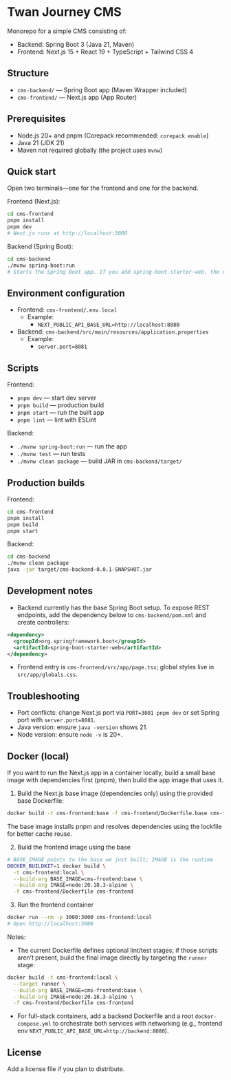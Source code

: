 # Twan Journey CMS

Monorepo for a simple CMS consisting of:
- Backend: Spring Boot 3 (Java 21, Maven)
- Frontend: Next.js 15 + React 19 + TypeScript + Tailwind CSS 4

## Structure

- `cms-backend/` — Spring Boot app (Maven Wrapper included)
- `cms-frontend/` — Next.js app (App Router)

## Prerequisites

- Node.js 20+ and pnpm (Corepack recommended: `corepack enable`)
- Java 21 (JDK 21)
- Maven not required globally (the project uses `mvnw`)

## Quick start

Open two terminals—one for the frontend and one for the backend.

Frontend (Next.js):

```bash
cd cms-frontend
pnpm install
pnpm dev
# Next.js runs at http://localhost:3000
```

Backend (Spring Boot):

```bash
cd cms-backend
./mvnw spring-boot:run
# Starts the Spring Boot app. If you add spring-boot-starter-web, the default port is 8080.
```

## Environment configuration

- Frontend: `cms-frontend/.env.local`
  - Example:
    - `NEXT_PUBLIC_API_BASE_URL=http://localhost:8080`
- Backend: `cms-backend/src/main/resources/application.properties`
  - Example:
    - `server.port=8081`

## Scripts

Frontend:
- `pnpm dev` — start dev server
- `pnpm build` — production build
- `pnpm start` — run the built app
- `pnpm lint` — lint with ESLint

Backend:
- `./mvnw spring-boot:run` — run the app
- `./mvnw test` — run tests
- `./mvnw clean package` — build JAR in `cms-backend/target/`

## Production builds

Frontend:
```bash
cd cms-frontend
pnpm install
pnpm build
pnpm start
```

Backend:
```bash
cd cms-backend
./mvnw clean package
java -jar target/cms-backend-0.0.1-SNAPSHOT.jar
```

## Development notes

- Backend currently has the base Spring Boot setup. To expose REST endpoints, add the dependency below to `cms-backend/pom.xml` and create controllers:

```xml
<dependency>
  <groupId>org.springframework.boot</groupId>
  <artifactId>spring-boot-starter-web</artifactId>
</dependency>
```

- Frontend entry is `cms-frontend/src/app/page.tsx`; global styles live in `src/app/globals.css`.

## Troubleshooting

- Port conflicts: change Next.js port via `PORT=3001 pnpm dev` or set Spring port with `server.port=8081`.
- Java version: ensure `java -version` shows 21.
- Node version: ensure `node -v` is 20+.

## Docker (local)

If you want to run the Next.js app in a container locally, build a small base image with dependencies first (pnpm), then build the app image that uses it.

1) Build the Next.js base image (dependencies only) using the provided base Dockerfile:

```bash
docker build -t cms-frontend:base -f cms-frontend/Dockerfile.base cms-frontend
```

The base image installs pnpm and resolves dependencies using the lockfile for better cache reuse.

2) Build the frontend image using the base

```bash
# BASE_IMAGE points to the base we just built; IMAGE is the runtime
DOCKER_BUILDKIT=1 docker build \
  -t cms-frontend:local \
  --build-arg BASE_IMAGE=cms-frontend:base \
  --build-arg IMAGE=node:20.18.3-alpine \
  -f cms-frontend/Dockerfile cms-frontend
```

3) Run the frontend container

```bash
docker run --rm -p 3000:3000 cms-frontend:local
# Open http://localhost:3000
```

Notes:
- The current Dockerfile defines optional lint/test stages; if those scripts aren’t present, build the final image directly by targeting the `runner` stage:

```bash
docker build -t cms-frontend:local \
  --target runner \
  --build-arg BASE_IMAGE=cms-frontend:base \
  --build-arg IMAGE=node:20.18.3-alpine \
  -f cms-frontend/Dockerfile cms-frontend
```

- For full-stack containers, add a backend Dockerfile and a root `docker-compose.yml` to orchestrate both services with networking (e.g., frontend env `NEXT_PUBLIC_API_BASE_URL=http://backend:8080`).

## License

Add a license file if you plan to distribute.